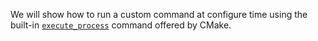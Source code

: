We will show how to run a custom command at configure time using the built-in
[`execute_process`] command offered by CMake.

[`execute_process`]: https://cmake.org/cmake/help/latest/command/execute_process.html
